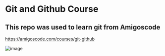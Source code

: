 # Git and Github Course 

## This repo was used to learn git from Amigoscode

https://amigoscode.com/courses/git-github

![image](https://github.com/naimaabd/learning-git/assets/143902711/73ba8cde-fe2f-4810-bff8-3ef03e610ff1)

